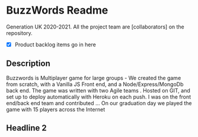 # BuzzWords Readme

Generation UK 2020-2021.
All the project team are [collaborators] on the repository. 

 - [x] Product backlog items go in here

## Description
Buzzwords is Multiplayer game for large groups - We created the game from scratch, with a Vanilla JS Front end, and a Node/Express/MongoDb back end.
The game was written with two Agile teams . Hosted on GIT, and set up to deploy automatically with Heroku on each push.
I was on the front end/back end team and contributed ...
On our graduation day we played the game with 15 players across the Internet

## Headline 2
